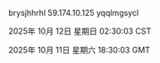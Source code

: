 brysjhhrhl 59.174.10.125 yqqlmgsycl

2025年 10月 12日 星期日 02:30:03 CST

2025年 10月 11日 星期六 18:30:03 GMT

